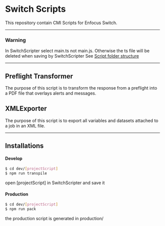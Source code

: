 # Switch Scripts
This repository contain CMI Scripts for Enfocus Switch.
___
### Warning
In SwitchScripter select main.ts not main.js. 
Otherwise the ts file will be deleted when saving by SwitchScripter
See [Script folder structure](https://www.enfocus.com/manuals/DeveloperGuide/SW/20.1/home.html#en-us/common/swscr/concept/co_swscr_scriptfolderstructure.html)

___

## Preflight Transformer
The purpose of this script is to transform the response from a preflight into a PDF file that overlays alerts and messages.




## XMLExporter
The purpose of this script is to export all variables and datasets attached to a job in an XML file.



___
## Installations

#### Develop 

```sh
$ cd dev/[projectScript]
$ npm run transpile
```
open [projectScript] in SwitchScripter and save it


#### Production

```sh
$ cd dev/[projectScript]
$ npm run pack
```
the production script is generated in production/
